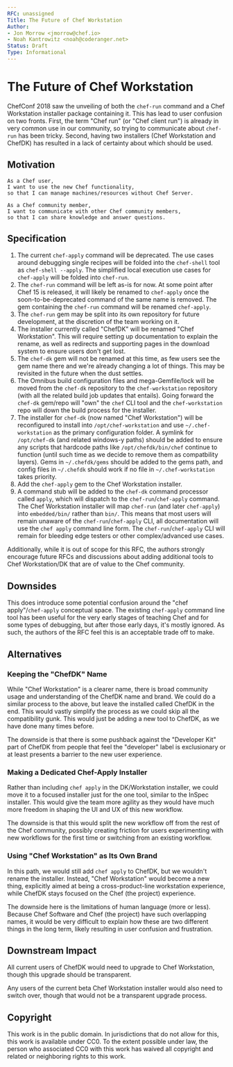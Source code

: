 ```yaml
---
RFC: unassigned
Title: The Future of Chef Workstation
Author:
- Jon Morrow <jmorrow@chef.io>
- Noah Kantrowitz <noah@coderanger.net>
Status: Draft
Type: Informational
---
```


# The Future of Chef Workstation

ChefConf 2018 saw the unveiling of both the `chef-run` command and a Chef Workstation
installer package containing it. This has lead to user confusion on two fronts.
First, the term "Chef run" (or "Chef client run") is already in very common use
in our community, so trying to communicate about `chef-run` has been tricky.
Second, having two installers (Chef Workstation and ChefDK) has resulted in a
lack of certainty about which should be used.

## Motivation

    As a Chef user,
    I want to use the new Chef functionality,
    so that I can manage machines/resources without Chef Server.

    As a Chef community member,
    I want to communicate with other Chef community members,
    so that I can share knowledge and answer questions.

## Specification

1. The current `chef-apply` command will be deprecated. The use cases around
   debugging single recipes will be folded into the `chef-shell` tool as `chef-shell --apply`.
   The simplified local execution use cases for `chef-apply` will be folded into
   `chef-run`.
2. The `chef-run` command will be left as-is for now. At some point after Chef 15
   is released, it will likely be renamed to `chef-apply` once the soon-to-be-deprecated
   command of the same name is removed. The gem containing the `chef-run` command
   will be renamed `chef-apply`.
3. The `chef-run` gem may be split into its own repository for future development,
   at the discretion of the team working on it.
4. The installer currently called "ChefDK" will be renamed "Chef Workstation".
   This will require setting up documentation to explain the rename, as well as
   redirects and supporting pages in the download system to ensure users don't
   get lost.
5. The `chef-dk` gem will not be renamed at this time, as few users see the gem
   name there and we're already changing a lot of things. This may be revisited
   in the future when the dust settles.
6. The Omnibus build configuration files and mega-Gemfile/lock will be moved from
   the `chef-dk` repository to the `chef-workstation` repository (with all the
   related build job updates that entails). Going forward the `chef-dk` gem/repo
   will "own" the `chef` CLI tool and the `chef-workstation` repo will down the
   build process for the installer.
7. The installer for `chef-dk` (now named "Chef Workstation") will be reconfigured
   to install into `/opt/chef-workstation` and use `~/.chef-workstation` as the
   primary configuration folder. A symlink for `/opt/chef-dk` (and related windows-y paths)
   should be added to ensure any scripts that hardcode paths like `/opt/chefdk/bin/chef`
   continue to function (until such time as we decide to remove them as compatbility layers).
   Gems in `~/.chefdk/gems` should be added to the gems path, and config files in
   `~/.chefdk` should work if no file in `~/.chef-workstation` takes priority.
8. Add the `chef-apply` gem to the Chef Workstation installer.
9. A command stub will be added to the `chef-dk` command processor called `apply`,
   which will dispatch to the `chef-run`/`chef-apply` command. The Chef Workstation installer
   will map `chef-run` (and later `chef-apply`) into `embedded/bin/` rather than
   `bin/`. This means that most users will remain unaware of the `chef-run`/`chef-apply` CLI,
   all documentation will use the `chef apply` command line form. The `chef-run`/`chef-apply`
   CLI will remain for bleeding edge testers or other complex/advanced use cases.

Additionally, while it is out of scope for this RFC, the authors strongly encourage
future RFCs and discussions about adding additional tools to Chef Workstation/DK
that are of value to the Chef community.

## Downsides

This does introduce some potential confusion around the "chef apply"/`chef-apply`
conceptual space. The existing `chef-apply` command line tool has been useful
for the very early stages of teaching Chef and for some types of debugging, but
after those early days, it's mostly ignored. As such, the authors of the RFC feel
this is an acceptable trade off to make.

## Alternatives

### Keeping the "ChefDK" Name

While "Chef Workstation" is a clearer name, there is broad community usage and
understanding of the ChefDK name and brand. We could do a similar process to the
above, but leave the installed called ChefDK in the end. This would vastly
simplify the process as we could skip all the compatibility gunk. This would
just be adding a new tool to ChefDK, as we have done many times before.

The downside is that there is some pushback against the "Developer Kit" part of
ChefDK from people that feel the "developer" label is exclusionary or at least
presents a barrier to the new user experience.

### Making a Dedicated Chef-Apply Installer

Rather than including `chef apply` in the DK/Workstation installer, we could
move it to a focused installer just for the one tool, similar to the InSpec
installer. This would give the team more agility as they would have much more
freedom in shaping the UI and UX of this new workflow.

The downside is that this would split the new workflow off from the rest of the
Chef community, possibly creating friction for users experimenting with new workflows
for the first time or switching from an existing workflow.

### Using "Chef Workstation" as Its Own Brand

In this path, we would still add `chef apply` to ChefDK, but we wouldn't
rename the installer. Instead, "Chef Workstation" would become a new thing,
explicitly aimed at being a cross-product-line workstation experience, while
ChefDK stays focused on the Chef (the project) experience.

The downside here is the limitations of human language (more or less). Because
Chef Software and Chef (the project) have such overlapping names, it would be
very difficult to explain how these are two different things in the long term,
likely resulting in user confusion and frustration.

## Downstream Impact

All current users of ChefDK would need to upgrade to Chef Workstation, though
this upgrade should be transparent.

Any users of the current beta Chef Workstation installer would also need to
switch over, though that would not be a transparent upgrade process.

## Copyright

This work is in the public domain. In jurisdictions that do not allow for this,
this work is available under CC0. To the extent possible under law, the person
who associated CC0 with this work has waived all copyright and related or
neighboring rights to this work.
